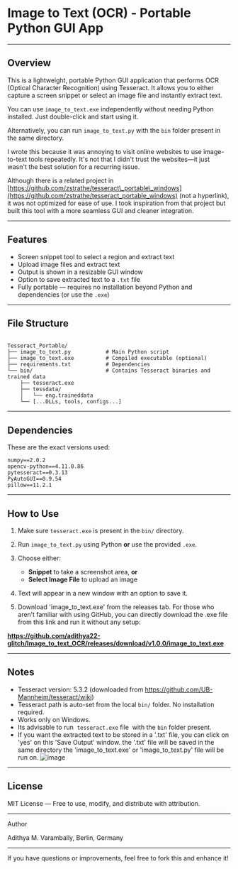 # Image to Text (OCR) - Portable Python GUI App

---

## Overview

This is a lightweight, portable Python GUI application that performs OCR (Optical Character Recognition) using Tesseract. It allows you to either capture a screen snippet or select an image file and instantly extract text.

You can use `image_to_text.exe` independently without needing Python installed. Just double-click and start using it.

Alternatively, you can run `image_to_text.py` with the `bin` folder present in the same directory.

I wrote this because it was annoying to visit online websites to use image-to-text tools repeatedly. It's not that I didn't trust the websites—it just wasn't the best solution for a recurring issue.

Although there is a related project in [https://github.com/zstrathe/tesseract\_portable\_windows](https://github.com/zstrathe/tesseract_portable_windows) (not a hyperlink), it was not optimized for ease of use. I took inspiration from that project but built this tool with a more seamless GUI and cleaner integration.

---

## Features

* Screen snippet tool to select a region and extract text
* Upload image files and extract text
* Output is shown in a resizable GUI window
* Option to save extracted text to a `.txt` file
* Fully portable — requires no installation beyond Python and dependencies (or use the `.exe`)

---

## File Structure

```

Tesseract_Portable/
├── image_to_text.py           # Main Python script
├── image_to_text.exe          # Compiled executable (optional)
├── requirements.txt           # Dependencies
└── bin/                       # Contains Tesseract binaries and trained data
    ├── tesseract.exe
    ├── tessdata/
    │   └── eng.traineddata
    └── [...DLLs, tools, configs...]
```

---

## Dependencies

These are the exact versions used:

```
numpy==2.0.2
opencv-python==4.11.0.86
pytesseract==0.3.13
PyAutoGUI==0.9.54
pillow==11.2.1
```

---

## How to Use

1. Make sure `tesseract.exe` is present in the `bin/` directory.

2. Run `image_to_text.py` using Python **or** use the provided `.exe`.

3. Choose either:

   * **Snippet** to take a screenshot area, **or**
   * **Select Image File** to upload an image

4. Text will appear in a new window with an option to save it.

5. Download 'image_to_text.exe' from the releases tab. For those who aren’t familiar with using GitHub, you can directly download the .exe file from this link and run it without any setup:

**https://github.com/adithya22-glitch/Image_to_text_OCR/releases/download/v1.0.0/image_to_text.exe**

---

## Notes

* Tesseract version: 5.3.2 (downloaded from https://github.com/UB-Mannheim/tesseract/wiki)
* Tesseract path is auto-set from the local `bin/` folder. No installation required.
* Works only on Windows.
* Its advisable to run  `tesseract.exe` file  with the `bin` folder present.
* If you want the extracted text to be stored in a '.txt' file, you can click on 'yes' on this 'Save Output' window. the '.txt' file will be saved in the same directory the 'image_to_text.exe' or 'image_to_text.py' file will be run on.
  ![image](https://github.com/user-attachments/assets/b17588c9-2514-4869-a12e-fcd4e8c3cb4b)


---

## License

MIT License — Free to use, modify, and distribute with attribution.

---

Author

Adithya M. Varambally, Berlin, Germany

---

If you have questions or improvements, feel free to fork this and enhance it!
